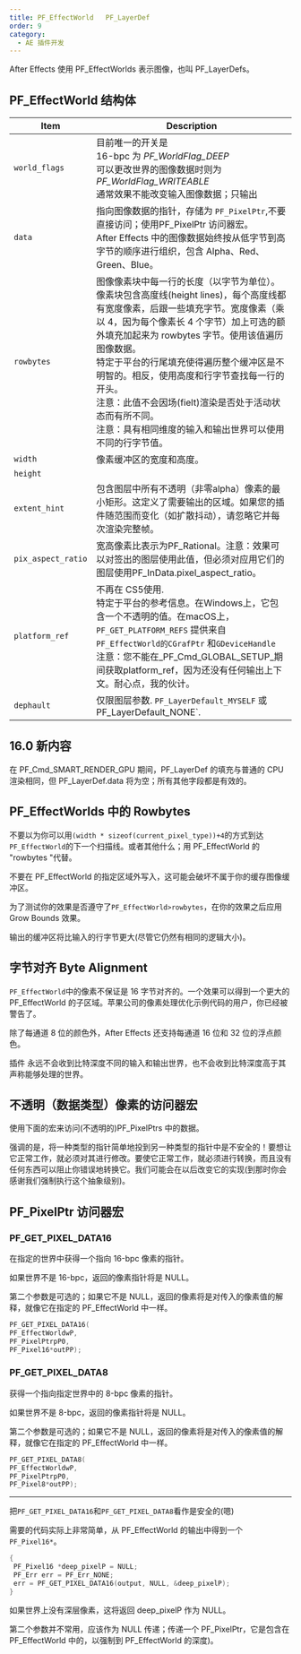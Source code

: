 ```yaml
---
title: PF_EffectWorld   PF_LayerDef
order: 9
category:
  - AE 插件开发
---
```


After Effects 使用 PF_EffectWorlds 表示图像，也叫 PF_LayerDefs。

## PF_EffectWorld 结构体

| **Item**        | **Description**                                                                                                                                                                                                                                                                                                                                        |
| --------------- | ------------------------------------------------------------------------------------------------------------------------------------------------------------------------------------------------------------------------------------------------------------------------------------------------------------------------------------------------------ |
| `world_flags`  | 目前唯一的开关是<br />16-bpc 为 _PF_WorldFlag_DEEP_ <br /> 可以更改世界的图像数据时则为 _PF_WorldFlag_WRITEABLE_ <br />通常效果不能改变输入图像数据；只输出                                                                                       |
|`data`|指向图像数据的指针，存储为 `PF_PixelPtr`,不要直接访问；使用PF_PixelPtr 访问器宏。<br />After Effects 中的图像数据始终按从低字节到高字节的顺序进行组织，包含 Alpha、Red、Green、Blue。|
|`rowbytes`|图像像素块中每一行的长度（以字节为单位）。像素块包含高度线(height lines)，每个高度线都有宽度像素，后跟一些填充字节。宽度像素（乘以 4，因为每个像素长 4 个字节）加上可选的额外填充加起来为 rowbytes 字节。使用该值遍历图像数据。<br />特定于平台的行尾填充使得遍历整个缓冲区是不明智的。相反，使用高度和行字节查找每一行的开头。<br />注意：此值不会因场(fielt)渲染是否处于活动状态而有所不同。<br />注意：具有相同维度的输入和输出世界可以使用不同的行字节值。|
| `width`        | 像素缓冲区的宽度和高度。                                                                                                                                                                                                                                                                                                                  |
|`height`||
| `extent_hint`  | 包含图层中所有不透明（非零alpha）像素的最小矩形。这定义了需要输出的区域。如果您的插件随范围而变化（如扩散抖动），请忽略它并每次渲染完整帧。                                                                                              |
|`pix_aspect_ratio`|宽高像素比表示为PF_Rational。注意：效果可以对签出的图层使用此值，但必须对应用它们的图层使用PF_InData.pixel_aspect_ratio。|
| `platform_ref` | 不再在 CS5使用.<br />特定于平台的参考信息。在Windows上，它包含一个不透明的值。在macOS上，`PF_GET_PLATFORM_REFS` 提供来自 `PF_EffectWorld的CGrafPtr` 和`GDeviceHandle`<br />注意：您不能在_PF_Cmd_GLOBAL_SETUP_期间获取platform_ref，因为还没有任何输出上下文。耐心点，我的伙计。 |
| `dephault`     | 仅限图层参数. `PF_LayerDefault_MYSELF` 或 PF_LayerDefault_NONE`.                                                                                                                                                                                                                                                                    |

## 16.0 新内容

在 PF_Cmd_SMART_RENDER_GPU 期间，PF_LayerDef 的填充与普通的 CPU 渲染相同，但 PF_LayerDef.data 将为空；所有其他字段都是有效的。

## PF_EffectWorlds 中的 Rowbytes

不要以为你可以用`(width * sizeof(current_pixel_type))+4`的方式到达`PF_EffectWorld`的下一个扫描线。或者其他什么；用 PF_EffectWorld 的 "rowbytes "代替。

不要在 PF_EffectWorld 的指定区域外写入，这可能会破坏不属于你的缓存图像缓冲区。

为了测试你的效果是否遵守了`PF_EffectWorld>rowbytes`，在你的效果之后应用 Grow Bounds 效果。

输出的缓冲区将比输入的行字节更大(尽管它仍然有相同的逻辑大小)。

## 字节对齐 Byte Alignment

`PF_EffectWorld`中的像素不保证是 16 字节对齐的。一个效果可以得到一个更大的 PF_EffectWorld 的子区域。苹果公司的像素处理优化示例代码的用户，你已经被警告了。

除了每通道 8 位的颜色外，After Effects 还支持每通道 16 位和 32 位的浮点颜色。

插件 永远不会收到比特深度不同的输入和输出世界，也不会收到比特深度高于其声称能够处理的世界。

## 不透明（数据类型）像素的访问器宏

使用下面的宏来访问(不透明的)PF_PixelPtrs 中的数据。

强调的是，将一种类型的指针简单地投到另一种类型的指针中是不安全的！要想让它正常工作，就必须对其进行修改。要使它正常工作，就必须进行转换，而且没有任何东西可以阻止你错误地转换它。我们可能会在以后改变它的实现(到那时你会感谢我们强制执行这个抽象级别)。

## PF_PixelPtr 访问器宏

### PF_GET_PIXEL_DATA16

在指定的世界中获得一个指向 16-bpc 像素的指针。

如果世界不是 16-bpc，返回的像素指针将是 NULL。

第二个参数是可选的；如果它不是 NULL，返回的像素将是对传入的像素值的解释，就像它在指定的 PF_EffectWorld 中一样。

```cpp
PF_GET_PIXEL_DATA16(
PF_EffectWorldwP,
PF_PixelPtrpP0,
PF_Pixel16*outPP);
```

### PF_GET_PIXEL_DATA8

获得一个指向指定世界中的 8-bpc 像素的指针。

如果世界不是 8-bpc，返回的像素指针将是 NULL。

第二个参数是可选的；如果它不是 NULL，返回的像素将是对传入的像素值的解释，就像它在指定的 PF_EffectWorld 中一样。

```cpp
PF_GET_PIXEL_DATA8(
PF_EffectWorldwP,
PF_PixelPtrpP0,
PF_Pixel8*outPP);
```

---

把`PF_GET_PIXEL_DATA16`和`PF_GET_PIXEL_DATA8`看作是安全的(嗯)

需要的代码实际上非常简单，从 PF_EffectWorld 的输出中得到一个`PF_Pixel16*`。

```cpp
{
 PF_Pixel16 *deep_pixelP = NULL;
 PF_Err err = PF_Err_NONE;
 err = PF_GET_PIXEL_DATA16(output, NULL, &deep_pixelP);
}

```

如果世界上没有深层像素，这将返回 deep_pixelP 作为 NULL。

第二个参数并不常用，应该作为 NULL 传递；传递一个 PF_PixelPtr，它是包含在 PF_EffectWorld 中的，以强制到 PF_EffectWorld 的深度)。
